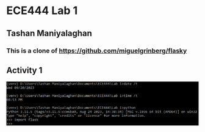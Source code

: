 # ECE444 Lab 1
## Tashan Maniyalaghan
### This is a clone of https://github.com/miguelgrinberg/flasky

## Activity 1
![Activity 1](./images/Activity%201.png)